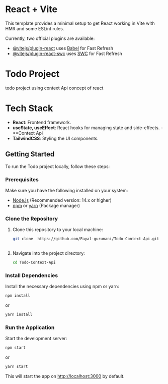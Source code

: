 # React + Vite

This template provides a minimal setup to get React working in Vite with HMR and some ESLint rules.

Currently, two official plugins are available:

- [@vitejs/plugin-react](https://github.com/vitejs/vite-plugin-react/blob/main/packages/plugin-react/README.md) uses [Babel](https://babeljs.io/) for Fast Refresh
- [@vitejs/plugin-react-swc](https://github.com/vitejs/vite-plugin-react-swc) uses [SWC](https://swc.rs/) for Fast Refresh
# Todo Project 
todo project using context Api concept of react
# Tech Stack

- **React**: Frontend framework.
- **useState, useEffect**: React hooks for managing state and side-effects.
-**Context Api
- **TailwindCSS**: Styling the UI components.

## Getting Started

To run the Todo project locally, follow these steps:

### Prerequisites

Make sure you have the following installed on your system:

- [Node.js](https://nodejs.org/) (Recommended version: 14.x or higher)
- [npm](https://www.npmjs.com/) or [yarn](https://yarnpkg.com/) (Package manager)

### Clone the Repository

1. Clone this repository to your local machine:
   ```bash
   git clone  https://github.com/Payal-gurunani/Todo-Context-Api.git
 
   ```
   
2. Navigate into the project directory:
   ```bash
   cd Todo-Context-Api
   ```

### Install Dependencies

Install the necessary dependencies using npm or yarn:

```bash
npm install
```
or
```bash
yarn install
```

### Run the Application

Start the development server:

```bash
npm start
```
or
```bash
yarn start
```

This will start the app on [http://localhost:3000](http://localhost:3000) by default.


